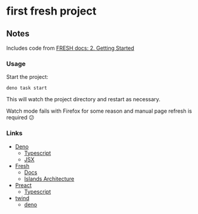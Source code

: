 # first fresh project

## Notes

Includes code from [FRESH docs: 2. Getting Started](https://fresh.deno.dev/docs/getting-started)

### Usage

Start the project:

```text
deno task start
```

This will watch the project directory and restart as necessary.

Watch mode fails with Firefox for some reason and manual page refresh is required 😕

### Links

- [Deno](https://deno.land/manual)
  - [Typescript](https://deno.land/manual/typescript)
  - [JSX](https://deno.land/manual/jsx_dom)
- [Fresh](https://fresh.deno.dev/)
  - [Docs](https://fresh.deno.dev/docs/introduction)
  - [Islands Architecture](https://www.patterns.dev/posts/islands-architecture/)
- [Preact](https://preactjs.com/)
  - [Typescript](https://preactjs.com/guide/v10/typescript)
- [twind](https://twind.dev/)
  - [deno](https://deno.land/manual/jsx_dom/twind)

